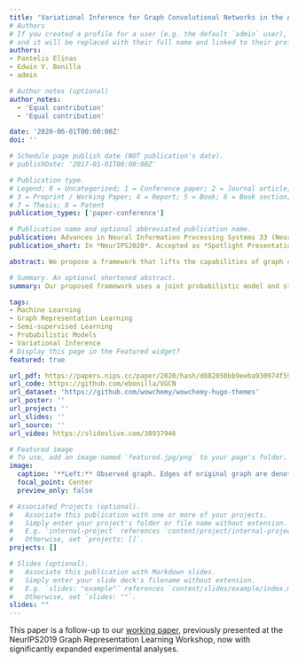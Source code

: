 ```yaml
---
title: 'Variational Inference for Graph Convolutional Networks in the Absence of Graph Data and Adversarial Settings'
# Authors
# If you created a profile for a user (e.g. the default `admin` user), write the username (folder name) here
# and it will be replaced with their full name and linked to their profile.
authors:
- Pantelis Elinas
- Edwin V. Bonilla
- admin

# Author notes (optional)
author_notes:
  - 'Equal contribution'
  - 'Equal contribution'

date: '2020-06-01T00:00:00Z'
doi: ''

# Schedule page publish date (NOT publication's date).
# publishDate: '2017-01-01T00:00:00Z'

# Publication type.
# Legend: 0 = Uncategorized; 1 = Conference paper; 2 = Journal article;
# 3 = Preprint / Working Paper; 4 = Report; 5 = Book; 6 = Book section;
# 7 = Thesis; 8 = Patent
publication_types: ['paper-conference']

# Publication name and optional abbreviated publication name.
publication: Advances in Neural Information Processing Systems 33 (NeurIPS2020)
publication_short: In *NeurIPS2020*. Accepted as *Spotlight Presentation* (Awarded to Top 3% of Papers)

abstract: We propose a framework that lifts the capabilities of graph convolutional networks (GCNs) to scenarios where no input graph is given and increases their robustness to adversarial attacks. We formulate a joint probabilistic model that considers a prior distribution over graphs along with a GCN-based likelihood and develop a stochastic variational inference algorithm to estimate the graph posterior and the GCN parameters jointly. To address the problem of propagating gradients through latent variables drawn from discrete distributions, we use their continuous relaxations known as Concrete distributions. We show that, on real datasets, our approach can outperform state-of-the-art Bayesian and non-Bayesian graph neural network algorithms on the task of semi-supervised classification in the absence of graph data and when the network structure is subjected to adversarial perturbations.

# Summary. An optional shortened abstract.
summary: Our proposed framework uses a joint probabilistic model and stochastic variational inference to improve the performance and robustness of graph convolutional networks (GCNs) in scenarios without input graph data, outperforming state-of-the-art algorithms on semi-supervised classification tasks.

tags:
- Machine Learning
- Graph Representation Learning
- Semi-supervised Learning
- Probabilistic Models
- Variational Inference
# Display this page in the Featured widget?
featured: true

url_pdf: https://papers.nips.cc/paper/2020/hash/d882050bb9eeba930974f596931be527-Abstract.html
url_code: https://github.com/ebonilla/VGCN
url_dataset: 'https://github.com/wowchemy/wowchemy-hugo-themes'
url_poster: ''
url_project: ''
url_slides: ''
url_source: ''
url_video: https://slideslive.com/38937946

# Featured image
# To use, add an image named `featured.jpg/png` to your page's folder. 
image:
  caption: '**Left:** Observed graph. Edges of original graph are denoted by *solid lines*, while spuriously added edges are denoted by *maroon dashed lines*. **Right:** Resulting posterior probabilities over edges denoted by edge color opacity. With few exceptions, the posterior probabilities of the added edges are attenuated.'
  focal_point: Center
  preview_only: false

# Associated Projects (optional).
#   Associate this publication with one or more of your projects.
#   Simply enter your project's folder or file name without extension.
#   E.g. `internal-project` references `content/project/internal-project/index.md`.
#   Otherwise, set `projects: []`.
projects: []

# Slides (optional).
#   Associate this publication with Markdown slides.
#   Simply enter your slide deck's filename without extension.
#   E.g. `slides: "example"` references `content/slides/example/index.md`.
#   Otherwise, set `slides: ""`.
slides: ""
---
```


This paper is a follow-up to our [working paper](../vi-gcn-1), previously
presented at the NeurIPS2019 Graph Representation Learning Workshop, now with 
significantly expanded experimental analyses.

<div id="presentation-embed-38937946"></div>
<script src='https://slideslive.com/embed_presentation.js'></script>
<script>
    embed = new SlidesLiveEmbed('presentation-embed-38937946', {
        presentationId: '38937946',
        autoPlay: false, // change to true to autoplay the embedded presentation
        verticalEnabled: true
    });
</script>
